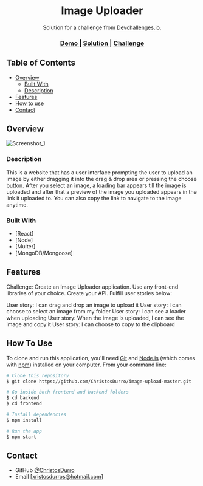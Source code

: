<!-- Please update value in the {}  -->

<h1 align="center">Image Uploader</h1>

<div align="center">
   Solution for a challenge from  <a href="http://devchallenges.io" target="_blank">Devchallenges.io</a>.
</div>

<div align="center">
  <h3>
    <a href="https://image-upload-master.netlify.app/">
      Demo
    </a>
    <span> | </span>
    <a href="https://devchallenges.io/solutions/F2wM83XBF5duADX2NTDy">
      Solution
    </a>
    <span> | </span>
    <a href="https://devchallenges.io/challenges/O2iGT9yBd6xZBrOcVirx">
      Challenge
    </a>
  </h3>
</div>

<!-- TABLE OF CONTENTS -->

## Table of Contents

- [Overview](#overview)
  - [Built With](#built-with)
  - [Description](#description)
- [Features](#features)
- [How to use](#how-to-use)
- [Contact](#contact)

<!-- OVERVIEW -->

## Overview

![Screenshot_1](https://user-images.githubusercontent.com/68753715/209660190-7444f514-7779-45cb-b55a-e80152d8d063.png)

### Description

This is a website that has a user interface prompting the user to upload an image by either dragging it into the drag & drop area or pressing the choose button. After you select an image, a loading bar appears till the image is uploaded and after that a preview of the image you uploaded appears in the link it uploaded to. You can also copy the link to navigate to the image anytime.

### Built With

<!-- This section should list any major frameworks that you built your project using. Here are a few examples.-->

- [React]
- [Node]
- [Multer]
- [MongoDB/Mongoose]

## Features

<!-- List the features of your application or follow the template. Don't share the figma file here :) -->

Challenge: Create an Image Uploader application. Use any front-end libraries of your choice. Create your API. Fulfill user stories below:

User story: I can drag and drop an image to upload it
User story: I can choose to select an image from my folder
User story: I can see a loader when uploading
User story: When the image is uploaded, I can see the image and copy it
User story: I can choose to copy to the clipboard

## How To Use

To clone and run this application, you'll need [Git](https://git-scm.com) and [Node.js](https://nodejs.org/en/download/) (which comes with [npm](http://npmjs.com)) installed on your computer. From your command line:

```bash
# Clone this repository
$ git clone https://github.com/ChristosDurro/image-upload-master.git

# Go inside both frontend and backend folders
$ cd backend
$ cd frontend

# Install dependencies
$ npm install

# Run the app
$ npm start
```

## Contact

- GitHub [@ChristosDurro](https://github.com/ChristosDurro)
- Email [xristosdurros@hotmail.com]
